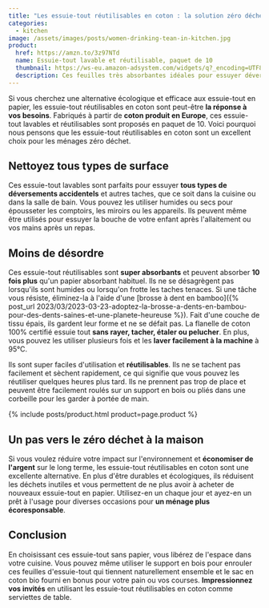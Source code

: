 ```yaml
---
title: "Les essuie-tout réutilisables en coton : la solution zéro déchet pour nettoyer sa maison"
categories:
  - kitchen
image: /assets/images/posts/women-drinking-tean-in-kitchen.jpg
product:
  href: https://amzn.to/3z97NTd
  name: Essuie-tout lavable et réutilisable, paquet de 10
  thumbnail: https://ws-eu.amazon-adsystem.com/widgets/q?_encoding=UTF8&ASIN=B088T7HX8P&Format=_SL250_&ID=AsinImage&MarketPlace=FR&ServiceVersion=20070822&WS=1&tag=d9beud07-21&language=fr_FR
  description: Ces feuilles très absorbantes idéales pour essuyer déversements accidentels, taches & autres désastres, sur tous types de surface.
---
```


Si vous cherchez une alternative écologique et efficace aux essuie-tout en papier, les essuie-tout réutilisables en coton sont peut-être **la réponse à vos besoins**. Fabriqués à partir de **coton produit en Europe**, ces essuie-tout lavables et réutilisables sont proposés en paquet de 10. Voici pourquoi nous pensons que les essuie-tout réutilisables en coton sont un excellent choix pour les ménages zéro déchet.

## Nettoyez tous types de surface

Ces essuie-tout lavables sont parfaits pour essuyer **tous types de déversements accidentels** et autres taches, que ce soit dans la cuisine ou dans la salle de bain. Vous pouvez les utiliser humides ou secs pour épousseter les comptoirs, les miroirs ou les appareils. Ils peuvent même être utilisés pour essuyer la bouche de votre enfant après l'allaitement ou vos mains après un repas.

## Moins de désordre

Ces essuie-tout réutilisables sont **super absorbants** et peuvent absorber **10 fois plus** qu'un papier absorbant habituel. Ils ne se désagrègent pas lorsqu'ils sont humides ou lorsqu'on frotte les taches tenaces. Si une tâche vous résiste, éliminez-la à l'aide d'une [brosse à dent en bamboo]({% post_url 2023/03/2023-03-23-adoptez-la-brosse-a-dents-en-bambou-pour-des-dents-saines-et-une-planete-heureuse %}). Fait d'une couche de tissu épais, ils gardent leur forme et ne se défait pas. La flanelle de coton 100% certifié essuie tout **sans rayer, tacher, étaler ou pelucher**. En plus, vous pouvez les utiliser plusieurs fois et les **laver facilement à la machine** à 95°C.

Ils sont super faciles d'utilisation et **réutilisables**. Ils ne se tachent pas facilement et sèchent rapidement, ce qui signifie que vous pouvez les réutiliser quelques heures plus tard. Ils ne prennent pas trop de place et peuvent être facilement roulés sur un support en bois ou pliés dans une corbeille pour les garder à portée de main.

{% include posts/product.html product=page.product %}

## Un pas vers le zéro déchet à la maison

Si vous voulez réduire votre impact sur l'environnement et **économiser de l'argent** sur le long terme, les essuie-tout réutilisables en coton sont une excellente alternative. En plus d'être durables et écologiques, ils réduisent les déchets inutiles et vous permettent de ne plus avoir à acheter de nouveaux essuie-tout en papier. Utilisez-en un chaque jour et ayez-en un prêt à l'usage pour diverses occasions pour **un ménage plus écoresponsable**.

## Conclusion

En choisissant ces essuie-tout sans papier, vous libérez de l'espace dans votre cuisine. Vous pouvez même utiliser le support en bois pour enrouler ces feuilles d'essuie-tout qui tiennent naturellement ensemble et le sac en coton bio fourni en bonus pour votre pain ou vos courses. **Impressionnez vos invités** en utilisant les essuie-tout réutilisables en coton comme serviettes de table.